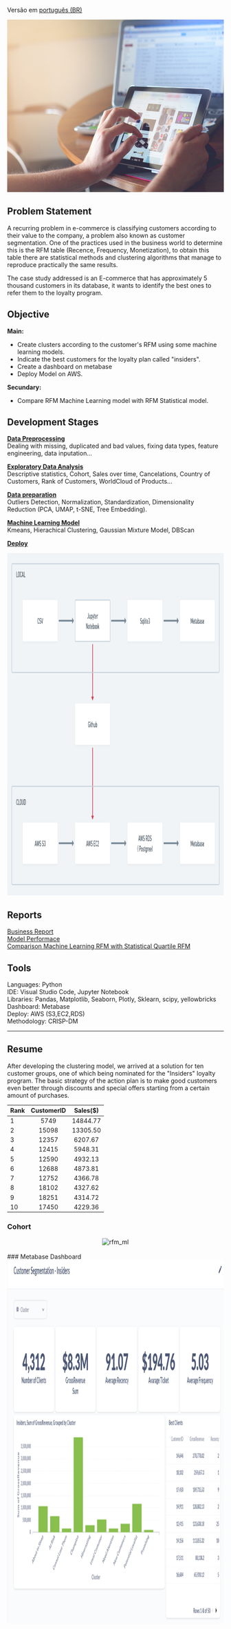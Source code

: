 Versão em  [português (BR)](https://github.com/alyssonvidal/E-Commerce-Clusterization/blob/main/references/README_PT.md)

<center><img src="/images/ecommerce2.jpg" alt="logo_ecommerce" width="800" height="400"/></center>

## Problem Statement
A recurring problem in e-commerce is classifying customers according to their value to the company, a problem also known as customer segmentation. One of the practices used in the business world to determine this is the RFM table (Recence, Frequency, Monetization), to obtain this table there are statistical methods and clustering algorithms that manage to reproduce practically the same results.

The case study addressed is an E-commerce that has approximately 5 thousand customers in its database, it wants to identify the best ones to refer them to the loyalty program.

## Objective
**Main:**
* Create clusters according to the customer's RFM using some machine learning models.
* Indicate the best customers for the loyalty plan called "insiders".
* Create a dashboard on metabase
* Deploy Model on AWS.

**Secundary:**

* Compare RFM Machine Learning model with RFM Statistical model.


## Development Stages
[**Data Preprocessing**](https://github.com/alyssonvidal/E-Commerce-Clusterization/blob/main/notebooks/part01_preprocessing.ipynb)<br>
Dealing with missing, duplicated and bad values, fixing data types, feature engineering, data inputation...

[**Exploratory Data Analysis**](https://github.com/alyssonvidal/E-Commerce-Clusterization/blob/main/notebooks/part02_eda.ipynb)<br>
Descriptive statistics, Cohort, Sales over time, Cancelations, Country of Customers, Rank of Customers, WorldCloud of Products...

[**Data preparation**](https://github.com/alyssonvidal/E-Commerce-Clusterization/blob/main/notebooks/part03_data_preparation.ipynb)<br>
Outliers Detection, Normalization, Standardization, Dimensionality Reduction (PCA, UMAP, t-SNE, Tree Embedding). 

[**Machine Learning Model**](https://github.com/alyssonvidal/E-Commerce-Clusterization/blob/main/notebooks/part04_rfm_with_ml.ipynb)<br>
Kmeans, Hierachical Clustering, Gaussian Mixture Model, DBScan

[**Deploy**](https://github.com/alyssonvidal/E-Commerce-Clusterization/blob/main/notebooks/part04_rfm_with_ml.ipynb)<br>

<center><img src="/images/schema.png" alt="asasd" width="1190" height="794"/></center>




## Reports

[Business Report](https://github.com/alyssonvidal/E-Commerce-Clusterization/blob/main/reports/business_overall_report.md)<br>
[Model Performace](https://github.com/alyssonvidal/E-Commerce-Clusterization/blob/main/reports/model_performace.MD)<br>
[Comparison Machine Learning RFM with Statistical Quartile RFM](https://github.com/alyssonvidal/E-Commerce-Clusterization/blob/main/reports/comparison.md)<br>


## Tools
Languages: Python<br>
IDE: Visual Studio Code, Jupyter Notebook<br>
Libraries: Pandas, Matplotlib, Seaborn, Plotly, Sklearn, scipy, yellowbricks<br>
Dashboard: Metabase<br>
Deploy: AWS (S3,EC2,RDS)<br>
Methodology: CRISP-DM<br>

*** 
## Resume

After developing the clustering model, we arrived at a solution for ten customer groups, one of which being nominated for the "Insiders" loyalty program. The basic strategy of the action plan is to make good customers even better through discounts and special offers starting from a certain amount of purchases.

<center>
  
Rank | CustomerID | Sales($)
:--------- | :------: | :-------:
1| 5749	| 14844.77
2| 15098	| 13305.50
3| 12357	| 6207.67
4| 12415	| 5948.31	
5| 12590	| 4932.13	
6| 12688	| 4873.81	
7| 12752	| 4366.78	
8| 18102 | 4327.62	
9| 18251	| 4314.72
10| 17450	| 4229.36	  
</center>

### Cohort 
<center><img src="../images/cohort_percentage.png" alt="rfm_ml"/></center><br>
### Metabase Dashboard
<center><img src="/images/metabase.png" alt="asdgg" width="1287" height="842"/></center>

